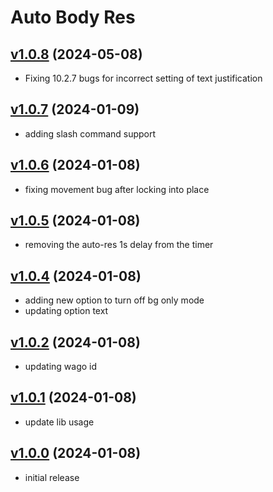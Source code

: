 # Auto Body Res

## [v1.0.8](https://github.com/rbgdevx/auto-body-res/releases/tag/v1.0.8) (2024-05-08)

- Fixing 10.2.7 bugs for incorrect setting of text justification

## [v1.0.7](https://github.com/rbgdevx/auto-body-res/releases/tag/v1.0.7) (2024-01-09)

- adding slash command support

## [v1.0.6](https://github.com/rbgdevx/auto-body-res/releases/tag/v1.0.6) (2024-01-08)

- fixing movement bug after locking into place

## [v1.0.5](https://github.com/rbgdevx/auto-body-res/releases/tag/v1.0.5) (2024-01-08)

- removing the auto-res 1s delay from the timer

## [v1.0.4](https://github.com/rbgdevx/auto-body-res/releases/tag/v1.0.4) (2024-01-08)

- adding new option to turn off bg only mode
- updating option text

## [v1.0.2](https://github.com/rbgdevx/auto-body-res/releases/tag/v1.0.2) (2024-01-08)

- updating wago id

## [v1.0.1](https://github.com/rbgdevx/auto-body-res/releases/tag/v1.0.1) (2024-01-08)

- update lib usage

## [v1.0.0](https://github.com/rbgdevx/auto-body-res/releases/tag/v1.0.0) (2024-01-08)

- initial release
